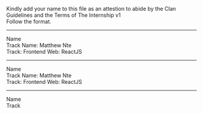 Kindly add your name to this file as an attestion to abide by the Clan Guidelines and the Terms of The Internship v1
<br/> Follow the format.<br/> 
___
Name <br/>
Track
Name: Matthew Nte <br/>
Track: Frontend Web: ReactJS
___
Name <br/>
Track
Name: Matthew Nte <br/>
Track: Frontend Web: ReactJS
___
Name <br/>
Track

